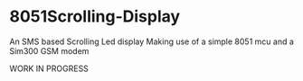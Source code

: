 # 8051Scrolling-Display
An SMS based Scrolling Led display Making use of a simple 8051 mcu and a Sim300 GSM modem


WORK IN PROGRESS
